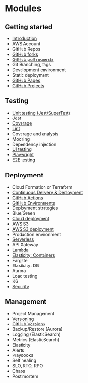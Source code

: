 # Modules

## Getting started

- [Introduction](introduction/introduction.md)
- AWS Account
- GitHub Repos
- [GitHub forks](gitHubForks/gitHubForks.md)
- [GitHub pull requests](gitHubPullRequests/gitHubPullRequests.md)
- Git Branching, tags
- Development environment
- Static deployment
- [GitHub Pages](gitHubPages/gitHubPages.md)
- [GitHub Projects](gitHubProjects/gitHubProjects.md)

## Testing

- [Unit testing (Jest/SuperTest)](unitTesting/unitTesting.md)
- [Jest](jest/jest.md)
- [Coverage](coverage/coverage.md)
- [Lint](lint/lint.md)
- Coverage and analysis
- Mocking
- Dependency injection
- [UI testing](uiTesting/uiTesting.md)
- [Playwright](playwright/playwright.md)
- E2E testing

## Deployment

- Cloud Formation or Terraform
- [Continuous Delivery & Deployment](continuousDeliveryDeployment/continuousDeliveryDeployment.md)
- [GitHub Actions](gitHubActions/gitHubActions.md)
- [GitHub Environments](gitHubEnvironments/gitHubEnvironments.md)
- Deployment strategies
- Blue/Green
- [Cloud deployment](cloudDeployment/cloudDeployment.md)
- AWS S3
- [AWS S3 deployment](awsS3Deployment/awsS3Deployment.md)
- Production environment
- [Serverless](serverless/serverless.md)
- API Gateway
- [Lambda](lambda/lambda.md)
- [Elasticity: Containers](containers/containers.md)
- Fargate
- Elasticity: DB
- Aurora
- Load testing
- K6
- [Security](security/security.md)

## Management

- Project Management
- [Versioning](versioning/versioning.md)
- [GitHub Versions](gitHubVersions/gitHubVersions.md)
- Backup/Restore (Aurora)
- Logging (ElasticSearch)
- Metrics (ElasticSearch)
- Elasticity
- Alerts
- Playbooks
- Self healing
- SLO, RTO, RPO
- Chaos
- Post mortem
